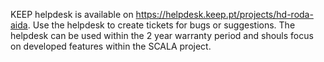KEEP helpdesk is available on https://helpdesk.keep.pt/projects/hd-roda-aida.
Use the helpdesk to create tickets for bugs or suggestions. The helpdesk can be used within the 2 year warranty period and shouls focus on developed features within the SCALA project.
